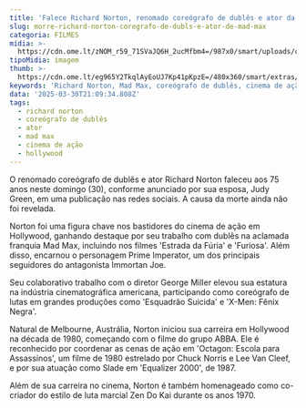 ```yaml
---
title: 'Falece Richard Norton, renomado coreógrafo de dublês e ator da saga Mad Max'
slug: morre-richard-norton-coregrafo-de-dubls-e-ator-de-mad-max
categoria: FILMES
midia: >-
  https://cdn.ome.lt/zNOM_r59_71SVaJQ6H_2ucMfbm4=/987x0/smart/uploads/conteudo/fotos/richardnortoncreditocolumbia.jpg
tipoMidia: imagem
thumb: >-
  https://cdn.ome.lt/eg965Y2TkqlAyEoUJ7Kp41pKpzE=/480x360/smart/extras/conteudos/richardnortoncreditocolumbia.jpg
keywords: 'Richard Norton, Mad Max, coreógrafo de dublês, cinema de ação, Hollywood'
data: '2025-03-30T21:09:34.808Z'
tags:
  - richard norton
  - coreógrafo de dublês
  - ator
  - mad max
  - cinema de ação
  - hollywood
---
```


O renomado coreógrafo de dublês e ator Richard Norton faleceu aos 75 anos neste domingo (30), conforme anunciado por sua esposa, Judy Green, em uma publicação nas redes sociais. A causa da morte ainda não foi revelada. 

Norton foi uma figura chave nos bastidores do cinema de ação em Hollywood, ganhando destaque por seu trabalho com dublês na aclamada franquia Mad Max, incluindo nos filmes 'Estrada da Fúria' e 'Furiosa'. Além disso, encarnou o personagem Prime Imperator, um dos principais seguidores do antagonista Immortan Joe. 

Seu colaborativo trabalho com o diretor George Miller elevou sua estatura na indústria cinematográfica americana, participando como coreógrafo de lutas em grandes produções como 'Esquadrão Suicida' e 'X-Men: Fênix Negra'. 

Natural de Melbourne, Austrália, Norton iniciou sua carreira em Hollywood na década de 1980, começando com o filme do grupo ABBA. Ele é reconhecido por coordenar as cenas de ação em 'Octagon: Escola para Assassinos', um filme de 1980 estrelado por Chuck Norris e Lee Van Cleef, e por sua atuação como Slade em 'Equalizer 2000', de 1987. 

Além de sua carreira no cinema, Norton é também homenageado como co-criador do estilo de luta marcial Zen Do Kai durante os anos 1970.
